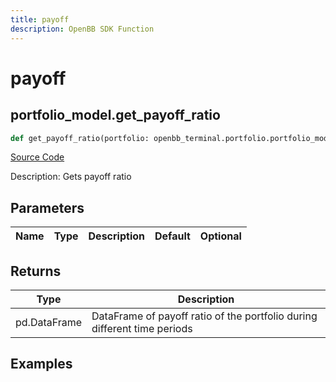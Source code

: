```yaml
---
title: payoff
description: OpenBB SDK Function
---
```


# payoff

## portfolio_model.get_payoff_ratio

```python title='openbb_terminal/portfolio/portfolio_model.py'
def get_payoff_ratio(portfolio: openbb_terminal.portfolio.portfolio_model.PortfolioModel) -> None:
```
[Source Code](https://github.com/OpenBB-finance/OpenBBTerminal/tree/main/openbb_terminal/portfolio/portfolio_model.py#L1307)

Description: Gets payoff ratio

## Parameters

| Name | Type | Description | Default | Optional |
| ---- | ---- | ----------- | ------- | -------- |

## Returns

| Type | Description |
| ---- | ----------- |
| pd.DataFrame | DataFrame of payoff ratio of the portfolio during different time periods |

## Examples

